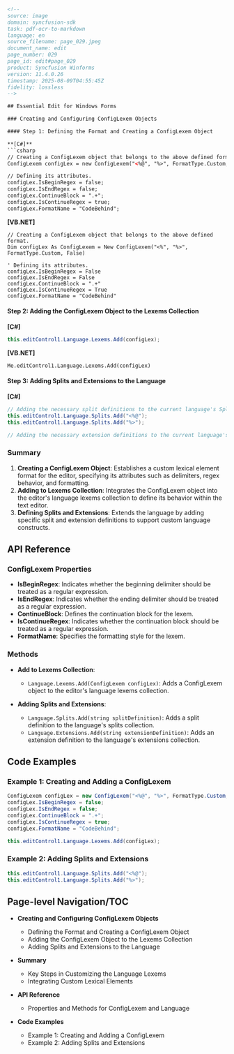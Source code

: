 ```html
<!-- 
source: image
domain: syncfusion-sdk
task: pdf-ocr-to-markdown
language: en
source_filename: page_029.jpeg
document_name: edit
page_number: 029
page_id: edit#page_029
product: Syncfusion Winforms
version: 11.4.0.26
timestamp: 2025-08-09T04:55:45Z
fidelity: lossless
-->

## Essential Edit for Windows Forms

### Creating and Configuring ConfigLexem Objects

#### Step 1: Defining the Format and Creating a ConfigLexem Object

**[C#]**
```csharp
// Creating a ConfigLexem object that belongs to the above defined format.
ConfigLexem configLex = new ConfigLexem("<%@", "%>", FormatType.Custom, false);

// Defining its attributes.
configLex.IsBeginRegex = false;
configLex.IsEndRegex = false;
configLex.ContinueBlock = ".+";
configLex.IsContinueRegex = true;
configLex.FormatName = "CodeBehind";
```

**[VB.NET]**
```vb.net
// Creating a ConfigLexem object that belongs to the above defined format.
Dim configLex As ConfigLexem = New ConfigLexem("<%", "%>", FormatType.Custom, False)

' Defining its attributes.
configLex.IsBeginRegex = False
configLex.IsEndRegex = False
configLex.ContinueBlock = ".+"
configLex.IsContinueRegex = True
configLex.FormatName = "CodeBehind"
```

#### Step 2: Adding the ConfigLexem Object to the Lexems Collection

**[C#]**
```csharp
this.editControl1.Language.Lexems.Add(configLex);
```

**[VB.NET]**
```vb.net
Me.editControl1.Language.Lexems.Add(configLex)
```

#### Step 3: Adding Splits and Extensions to the Language

**[C#]**
```csharp
// Adding the necessary split definitions to the current language's Splits collection.
this.editControl1.Language.Splits.Add("<%@");
this.editControl1.Language.Splits.Add("%>");

// Adding the necessary extension definitions to the current language's Extensions collection.
```

### Summary

1. **Creating a ConfigLexem Object**: Establishes a custom lexical element format for the editor, specifying its attributes such as delimiters, regex behavior, and formatting.
2. **Adding to Lexems Collection**: Integrates the ConfigLexem object into the editor's language lexems collection to define its behavior within the text editor.
3. **Defining Splits and Extensions**: Extends the language by adding specific split and extension definitions to support custom language constructs.

## API Reference

### ConfigLexem Properties

- **IsBeginRegex**: Indicates whether the beginning delimiter should be treated as a regular expression.
- **IsEndRegex**: Indicates whether the ending delimiter should be treated as a regular expression.
- **ContinueBlock**: Defines the continuation block for the lexem.
- **IsContinueRegex**: Indicates whether the continuation block should be treated as a regular expression.
- **FormatName**: Specifies the formatting style for the lexem.

### Methods

- **Add to Lexems Collection**:
  - `Language.Lexems.Add(ConfigLexem configLex)`: Adds a ConfigLexem object to the editor's language lexems collection.

- **Adding Splits and Extensions**:
  - `Language.Splits.Add(string splitDefinition)`: Adds a split definition to the language's splits collection.
  - `Language.Extensions.Add(string extensionDefinition)`: Adds an extension definition to the language's extensions collection.

## Code Examples

### Example 1: Creating and Adding a ConfigLexem

```csharp
ConfigLexem configLex = new ConfigLexem("<%@", "%>", FormatType.Custom, false);
configLex.IsBeginRegex = false;
configLex.IsEndRegex = false;
configLex.ContinueBlock = ".+";
configLex.IsContinueRegex = true;
configLex.FormatName = "CodeBehind";

this.editControl1.Language.Lexems.Add(configLex);
```

### Example 2: Adding Splits and Extensions

```csharp
this.editControl1.Language.Splits.Add("<%@");
this.editControl1.Language.Splits.Add("%>");
```

## Page-level Navigation/TOC

- **Creating and Configuring ConfigLexem Objects**
  - Defining the Format and Creating a ConfigLexem Object
  - Adding the ConfigLexem Object to the Lexems Collection
  - Adding Splits and Extensions to the Language

- **Summary**
  - Key Steps in Customizing the Language Lexems
  - Integrating Custom Lexical Elements

- **API Reference**
  - Properties and Methods for ConfigLexem and Language

- **Code Examples**
  - Example 1: Creating and Adding a ConfigLexem
  - Example 2: Adding Splits and Extensions

<!-- tags: [Syncfusion Winforms, ConfigLexem, Language Lexems, Custom Formatting, API Reference, Code Examples, Editor] keywords: [ConfigLexem, FormatType.Custom, IsBeginRegex, IsEndRegex, ContinueBlock, IsContinueRegex, FormatName, Language.Lexems.Add, Language.Splits.Add, Language.Extensions.Add] -->
```